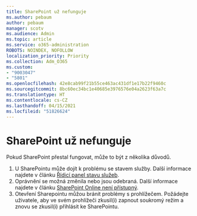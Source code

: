 ```yaml
---
title: SharePoint už nefunguje
ms.author: pebaum
author: pebaum
manager: scotv
ms.audience: Admin
ms.topic: article
ms.service: o365-administration
ROBOTS: NOINDEX, NOFOLLOW
localization_priority: Priority
ms.collection: Adm_O365
ms.custom:
- "9003047"
- "5801"
ms.openlocfilehash: 42e8cab99f21b55ce463ac431df1e17b22f9460c
ms.sourcegitcommit: 8bc60ec34bc1e40685e3976576e04a2623f63a7c
ms.translationtype: HT
ms.contentlocale: cs-CZ
ms.lasthandoff: 04/15/2021
ms.locfileid: "51826624"
---
```

# <a name="sharepoint-is-no-longer-working"></a>SharePoint už nefunguje

Pokud SharePoint přestal fungovat, může to být z několika důvodů.

1. U SharePointu může dojít k problému se stavem služby. Další informace najdete v článku [Řídicí panel stavu služeb](https://admin.microsoft.com/AdminPortal/Home#/servicehealth).
2. Oprávnění se možná změnila nebo jsou odebraná. Další informace najdete v článku [SharePoint Online není přístupný](https://docs.microsoft.com/sharepoint/troubleshoot/sharing-and-permissions/sharepoint-online-inaccessible).
3. Otevření Sharepointu můžou bránit problémy s prohlížečem. Požádejte uživatele, aby ve svém prohlížeči zkusil(i) zapnout soukromý režim a znovu se zkusil(i) přihlásit ke SharePointu.